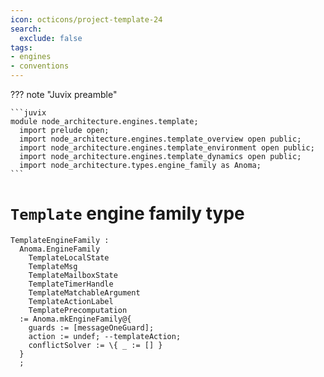 ```yaml
---
icon: octicons/project-template-24
search:
  exclude: false
tags:
- engines
- conventions
---
```


??? note "Juvix preamble"

    ```juvix
    module node_architecture.engines.template;
      import prelude open;
      import node_architecture.engines.template_overview open public;
      import node_architecture.engines.template_environment open public;
      import node_architecture.engines.template_dynamics open public;
      import node_architecture.types.engine_family as Anoma;
    ```

# `Template` engine family type

<!-- --8<-- [start:template-engine-family] -->
```juvix
TemplateEngineFamily : 
  Anoma.EngineFamily
    TemplateLocalState
    TemplateMsg
    TemplateMailboxState
    TemplateTimerHandle
    TemplateMatchableArgument
    TemplateActionLabel
    TemplatePrecomputation
  := Anoma.mkEngineFamily@{
    guards := [messageOneGuard];
    action := undef; --templateAction;
    conflictSolver := \{ _ := [] }
  }
  ;
```
<!-- --8<-- [end:ticker-engine-family] -->


